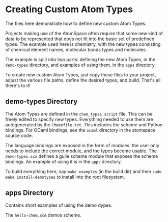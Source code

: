 
Creating Custom Atom Types
==========================
The files here demonstrate how to define new custom Atom Types.

Projects making use of the AtomSpace often require that some new kind
of data to be represented that does not fit into the basic set of
predefined types. The example used here is chemistry, with the new types
consisting of chemical element names, molecular bonds types and
molecules.

The example is split into two parts: defining the new Atom Types, in
the `demo-types` directory, and examples of using them, in the `apps`
directory.

To create new custom Atom Types, just copy these files to your project,
adjust the various file paths, define the desired types, and build.
That's all there's to it!

demo-types Directory
--------------------
The Atom Types are defined in the `chem_types.script` file. This can be
freely edited to specify new types. Everything needed to use them are
autogenerated by the `CMakefile.txt`. This includes the scheme and Python
bindings. For OCaml bindings, see the `ocaml` directory in the atomspace
source code.

The language bindings are exposed in the form of modules: the user only
needs to include the correct module, and the types become usable. The
`demo-types.scm` defines a guile scheme module that exposes the scheme
bindings.  An example of using it is in the `apps` directory.

To build everything here, say `make examples` (in the build dir) and
then `sudo make install-demotypes` to install into the root filesystem.

apps Directory
--------------
Contains short examples of using the demo dypes.

The `hello-chem.scm` demos scheme.
